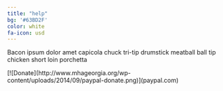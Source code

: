 ```yaml
---
title: "help"
bg: '#63BD2F'
color: white
fa-icon: usd
---
```


Bacon ipsum dolor amet capicola chuck tri-tip drumstick meatball ball tip chicken short loin porchetta

<div class="icontain">
[![Donate](http://www.mhageorgia.org/wp-content/uploads/2014/09/paypal-donate.png)](paypal.com)
</div>

